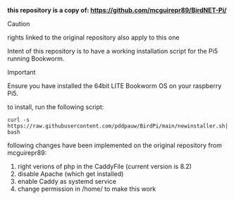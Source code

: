 **this repository is a copy of: https://github.com/mcguirepr89/BirdNET-Pi/**

> [!CAUTION]
> rights linked to the original repository also apply to this one

Intent of this repository is to have a working installation script for the Pi5 running Bookworm.

> [!IMPORTANT]
> Ensure you have installed the 64bit LITE Bookworm OS on your raspberry Pi5.

to install, run the following script:
```
curl -s https://raw.githubusercontent.com/pddpauw/BirdPi/main/newinstaller.sh| bash
```

following changes have been implemented on the original repository from mcguirepr89:
1) right verions of php in the CaddyFile (current version is 8.2)
2) disable Apache (which get installed)
3) enable Caddy as systemd service
4) change permission in /home/ to make this work
